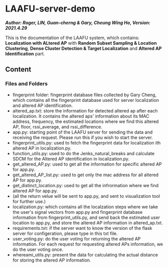 # LAAFU-server-demo
***Author: Roger, LIN, Guan-cherng & Gary, Cheung Wing Ho, Version: 2021.4.29***

This is the documentation of the LAAFU system, which contains: **Localization with ALtered AP** with **Random Subset Sampling & Location Clustering**, **Dense Cluster Detection & Target Localization** and **Altered AP Identification** part.

## Content
### Files and Folders

- fingerprint folder: fingerprint database files collected by Gary Cheng, which contains all the fingerprint database used for server localization and altered AP identification.
- altered_ap.txt: store the information for detected altered ap after each localization. It contains the altered aps' information about its MAC address, frequency, the estimated locations where we find this altered AP, floor, rssi_average, and rssi_difference.
- app.py: starting point of the LAAFU server for sending the data and receiving the request. Please run this if you wish to start the server.
- fingerprint_utils.py: used to fetch the fingerprint data for localization ith altered AP in localization.py.
- function_utils.py: used to do the Jenks_natural_breaks and calculate SDCM for the Altered AP identification in localization.py.
- get_altered_AP.py: used to get all the information for specific altered AP for app.py. 
- get_altered_AP_list.py: used to get only the mac address for all altered AP for app.py. 
- get_distinct_location.py: used to get all the infrormation where we find altered AP for app.py.
- (all the return velue will be sent to app.py, and sent to visualization tool for further use.)
- localization.py: which contains all the localzation steps where we take the user's signal vectors from app.py and fingerprint database information from fingerprint_utils.py, and send back the estimated user location to app.py, and store the altered AP information in altered_ap.txt.
- requirements.txt: if the server want to know the version of the flask server for configeration, please type in this txt file.
- user_voting.py: do the user voting for returning the altered AP information. For each request for requesting altered APs information, we do the user voting once.
- whereami_utils.py: present the data for calculating the actual distance for storing the altered AP information.
